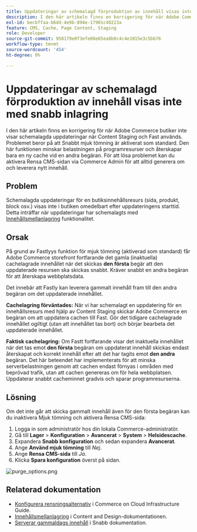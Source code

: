 ```yaml
---
title: Uppdateringar av schemalagd förproduktion av innehåll visas inte med snabb inlagring
description: I den här artikeln finns en korrigering för när Adobe Commerce butiker inte visar schemalagda uppdateringar när Content Staging och Fast används. Problemet beror på att Snabbt mjuk tömning är aktiverat som standard. Den här funktionen minskar belastningen på programresurser och återskapar bara en ny cache vid en andra begäran. För att lösa problemet kan du aktivera Rensa CMS-sidan via Commerce Admin för att alltid generera om och leverera nytt innehåll.
exl-id: becbffaa-b6dd-4e9b-894e-17901c40223a
feature: CMS, Cache, Page Content, Staging
role: Developer
source-git-commit: 958179e0f3efe08e65ea8b0c4c4e1015e3c5bb76
workflow-type: tm+mt
source-wordcount: '454'
ht-degree: 0%

---
```


# Uppdateringar av schemalagd förproduktion av innehåll visas inte med snabb inlagring

I den här artikeln finns en korrigering för när Adobe Commerce butiker inte visar schemalagda uppdateringar när Content Staging och Fast används. Problemet beror på att Snabbt mjuk tömning är aktiverat som standard. Den här funktionen minskar belastningen på programresurser och återskapar bara en ny cache vid en andra begäran. För att lösa problemet kan du aktivera Rensa CMS-sidan via Commerce Admin för att alltid generera om och leverera nytt innehåll.

## Problem

Schemalagda uppdateringar för en butiksinnehållsresurs (sida, produkt, block osv.) visas inte i butiken omedelbart efter uppdateringens starttid. Detta inträffar när uppdateringar har schemalagts med [Innehållsmellanlagring](https://experienceleague.adobe.com/docs/commerce-admin/content-design/staging/content-staging.html) funktionalitet.

## Orsak

På grund av Fastlyys funktion för mjuk tömning (aktiverad som standard) får Adobe Commerce storefront fortfarande det gamla (inaktuella) cachelagrade innehållet när det skickas **den första** begär att den uppdaterade resursen ska skickas snabbt. Kräver snabbt en andra begäran för att återskapa webbplatsdata.

Det innebär att Fastly kan leverera gammalt innehåll fram till den andra begäran om det uppdaterade innehållet.

**Cachelagring förväntades:** När vi har schemalagt en uppdatering för en innehållsresurs med hjälp av Content Staging skickar Adobe Commerce en begäran om att uppdatera cachen till Fast. Gör det tidigare cachelagrade innehållet ogiltigt (utan att innehållet tas bort) och börjar bearbeta det uppdaterade innehållet.

**Faktisk cachelagring:** Om Fastt fortfarande visar det inaktuella innehållet när det tas emot **den första** begäran om uppdaterat innehåll skickas endast återskapat och korrekt innehåll efter att det har tagits emot **den andra** begäran. Det här beteendet har implementerats för att minska serverbelastningen genom att cachen endast förnyas i områden med beprövad trafik, utan att cachen genereras om för hela webbplatsen. Uppdaterar snabbt cacheminnet gradvis och sparar programresurserna.

## Lösning

Om det inte går att skicka gammalt innehåll även för den första begäran kan du inaktivera Mjuk tömning och aktivera Rensa CMS-sida:

1. Logga in som administratör hos din lokala Commerce-administratör.
1. Gå till **Lager** > **Konfiguration** > **Avancerat** > **System** > **Helsidescache**.
1. Expandera **Snabb konfiguration** och sedan expandera **Avancerat**.
1. Ange **Använd mjuk tömning** till *Nej*.
1. Ange **Rensa CMS-sida** till *Ja*.
1. Klicka **Spara konfiguration** överst på sidan.


![purge_options.png](assets/purge_options.png)

## Relaterad dokumentation

* [Konfigurera rensningsalternativ](https://experienceleague.adobe.com/docs/commerce-cloud-service/user-guide/cdn/setup-fastly/fastly-configuration.html) i Commerce on Cloud Infrastructure Guide.
* [Innehållsmellanlagring](https://experienceleague.adobe.com/docs/commerce-admin/content-design/staging/content-staging.html) i Content and Design-dokumentationen.
* [Serverar gammaldags innehåll](https://docs.fastly.com/guides/performance-tuning/serving-stale-content) i Snabb dokumentation.
